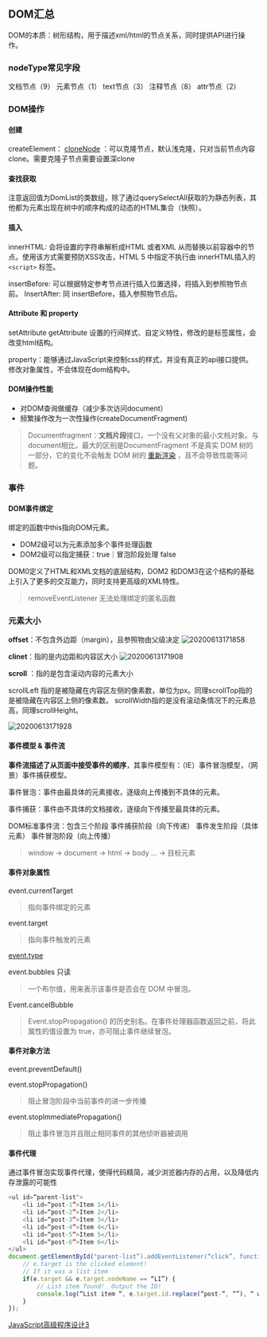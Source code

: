 ## DOM汇总


DOM的本质：树形结构，用于描述xml/html的节点关系，同时提供API进行操作。

### nodeType常见字段

文档节点（9） 	元素节点（1）	text节点（3） 	注释节点（8） 	attr节点（2）	

### DOM操作

#### 创建

createElement：
[cloneNode](https://developer.mozilla.org/zh-CN/docs/Web/API/Node/cloneNode) ：可以克隆节点，默认浅克隆，只对当前节点内容clone。需要克隆子节点需要设置深clone

#### 查找获取

注意返回值为DomList的类数组，除了通过querySelectAll获取的为静态列表，其他都为元素出现在树中的顺序构成的动态的HTML集合（快照）。

#### 插入
innerHTML: 会将设置的字符串解析成HTML 或者XML 从而替换以前容器中的节点。使用该方式需要预防XSS攻击，HTML 5 中指定不执行由 innerHTML插入的  `<script>`  标签。

insertBefore: 可以根据特定参考节点进行插入位置选择，将插入到参照物节点前。
InsertAfter: 同 insertBefore，插入参照物节点后。

#### Attribute 和 property
setAttribute	getAttribute 设置的行间样式、自定义特性，修改的是标签属性，会改变html结构。

property：能够通过JavaScript来控制css的样式，并没有真正的api接口提供。 修改对象属性，不会体现在dom结构中。

#### DOM操作性能

- 对DOM查询做缓存（减少多次访问document）
- 频繁操作改为一次性操作(createDocumentFragment)

> Documentfragment：**文档片段**接口，一个没有父对象的最小文档对象。与document相比，最大的区别是DocumentFragment 不是真实 DOM 树的一部分，它的变化不会触发 DOM 树的 [重新渲染](https://developer.mozilla.org/zh-CN/docs/Glossary/Reflow) ，且不会导致性能等问题。

### 事件

#### DOM事件绑定

绑定的函数中this指向DOM元素。

* DOM2级可以为元素添加多个事件处理函数
* DOM2级可以指定捕获：true｜冒泡阶段处理 false

DOM0定义了HTML和XML文档的底层结构，DOM2 和DOM3在这个结构的基础上引入了更多的交互能力，同时支持更高级的XML特性。

> removeEventListener 无法处理绑定的匿名函数

### 元素大小

**offset**：不包含外边距（margin），且参照物由父级决定
![20200613171858]( https://supyyy-1259673491.cos.ap-beijing.myqcloud.com/2020/pictures20200613171858.png)


**clinet**：指的是内边距和内容区大小
![20200613171908]( https://supyyy-1259673491.cos.ap-beijing.myqcloud.com/2020/pictures20200613171908.png)


**scroll**    ：指的是包含滚动内容的元素大小

scrollLeft 指的是被隐藏在内容区左侧的像素数，单位为px。同理scrollTop指的是被隐藏在内容区上侧的像素数。
scrollWidth指的是没有滚动条情况下的元素总高，同理scrollHeight。

![20200613171928]( https://supyyy-1259673491.cos.ap-beijing.myqcloud.com/2020/pictures20200613171928.png)


#### 事件模型 & 事件流

**事件流描述了从页面中接受事件的顺序**，其事件模型有：（IE）事件冒泡模型，（网景）事件捕获模型。

事件冒泡：事件由最具体的元素接收，逐级向上传播到不具体的元素。

事件捕获：事件由不具体的文档接收，逐级向下传播至最具体的元素。

DOM标准事件流：包含三个阶段 事件捕获阶段（向下传递） 事件发生阶段（具体元素） 事件冒泡阶段（向上传播）

> window -> document -> html -> body ... -> 目标元素 

#### 事件对象属性


event.currentTarget
> 指向事件绑定的元素

event.target
> 指向事件触发的元素

[event.type](https://developer.mozilla.org/zh-CN/docs/Web/Events)

event.bubbles 只读 

> 一个布尔值，用来表示该事件是否会在 DOM 中冒泡。

Event.cancelBubble

> Event.stopPropagation() 的历史别名。在事件处理器函数返回之前，将此属性的值设置为 true，亦可阻止事件继续冒泡。


#### 事件对象方法



event.preventDefault()

event.stopPropagation()
> 阻止冒泡阶段中当前事件的进一步传播

event.stopImmediatePropagation()
> 阻止事件冒泡并且阻止相同事件的其他侦听器被调用


#### 事件代理

通过事件冒泡实现事件代理，使得代码精简，减少浏览器内存的占用，以及降低内存泄露的可能性
```javascript
<ul id=“parent-list">
	<li id=“post-1”>Item 1</li>
	<li id=“post-2”>Item 2</li>
	<li id=“post-3”>Item 3</li>
	<li id=“post-4”>Item 4</li>
	<li id=“post-5”>Item 5</li>
	<li id=“post-6”>Item 6</li>
</ul>
document.getElementById("parent-list”).addEventListener(“click”, function(e) {
	// e.target is the clicked element!
	// If it was a list item
	if(e.target && e.target.nodeName == “LI”) {
		// List item found!  Output the ID!
		console.log(“List item “, e.target.id.replace(“post-“, “”), “ was clicked!”);
	}
});
```
[JavaScript高级程序设计3]()